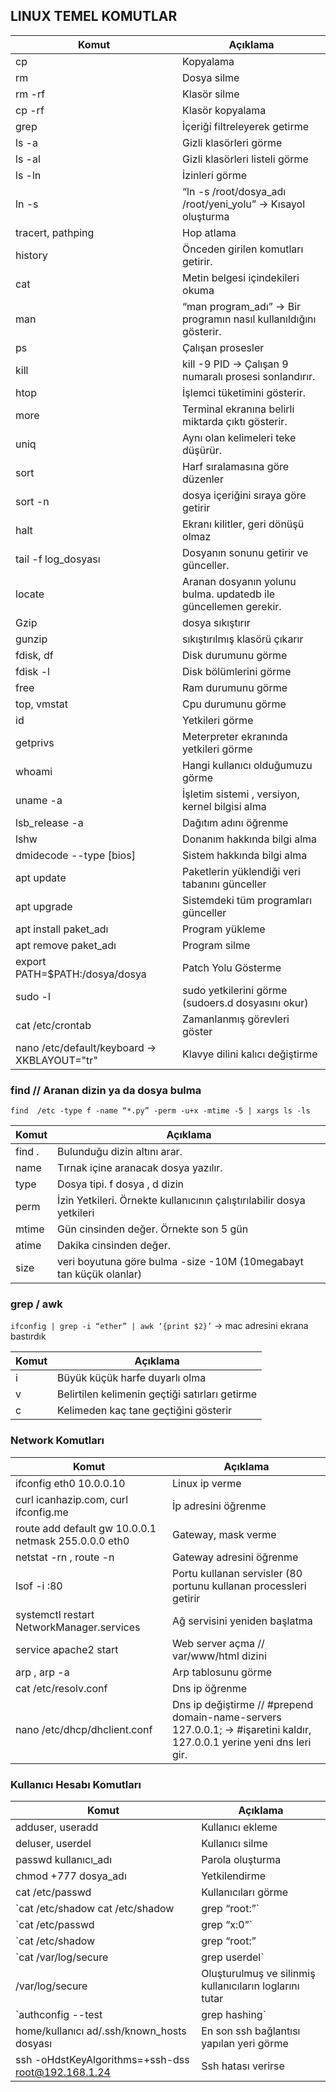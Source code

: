 ## LINUX TEMEL KOMUTLAR

| Komut  			                | Açıklama                                                       	|
|-----------------------------------|-------------------------------------------------------------------|
| cp     			                | Kopyalama                                                      	|
| rm     			                | Dosya silme                                                    	|
| rm -rf 			                | Klasör silme                                                   	|
| cp -rf 			                | Klasör kopyalama                                               	|
| grep   			                | İçeriği filtreleyerek getirme                                  	|
| ls -a 			                | Gizli klasörleri görme                                         	|
| ls -al 			                | Gizli klasörleri listeli görme                                 	|
| ls -ln 			                | İzinleri görme                                                 	|
| ln -s  			                | “ln -s /root/dosya_adı  /root/yeni_yolu”  -> Kısayol oluşturma 	|
| tracert, pathping                 | Hop atlama                                                        |
| history                           | Önceden girilen komutları getirir.                                |
| cat                               | Metin belgesi içindekileri okuma                                  |
| man                               | “man program_adı” -> Bir programın nasıl kullanıldığını gösterir. |
| ps                                | Çalışan prosesler                                                 |
| kill                              | kill -9 PID  -> Çalışan 9 numaralı prosesi sonlandırır.           |
| htop                              | İşlemci tüketimini gösterir.                                      |
| more                              | Terminal ekranına belirli miktarda çıktı gösterir.                |
| uniq                              | Aynı olan kelimeleri teke düşürür.                                |
| sort                              | Harf sıralamasına göre düzenler                                   |
| sort -n			                | dosya içeriğini sıraya göre getirir				                |
| halt                              | Ekranı kilitler, geri dönüşü olmaz                                |
| tail -f log_dosyası               | Dosyanın sonunu getirir ve günceller.                             |
| locate                            | Aranan dosyanın yolunu bulma.  updatedb ile güncellemen gerekir.  |
| Gzip                              | dosya sıkıştırır                                                  |
| gunzip                            | sıkıştırılmış klasörü çıkarır                                     |
| fdisk, df                         | Disk durumunu görme                                               |
| fdisk -l                          | Disk bölümlerini görme                                            |
| free                              | Ram durumunu görme                                                |
| top, vmstat                       | Cpu durumunu görme                                                |
| id                                | Yetkileri görme                                                   |
| getprivs                          | Meterpreter ekranında yetkileri görme                             |
| whoami                            | Hangi kullanıcı olduğumuzu görme                                  |
| uname -a                          | İşletim sistemi	, versiyon, kernel bilgisi alma                 |
| lsb_release -a                    | Dağıtım adını öğrenme                                             |
| lshw                              | Donanım hakkında bilgi alma                                       |
| dmidecode --type [bios]           | Sistem hakkında bilgi alma                                        |
| apt update                        | Paketlerin yüklendiği veri tabanını günceller                     |
| apt upgrade                       | Sistemdeki tüm programları günceller                              |
| apt install paket_adı             | Program yükleme                                                   |
| apt remove paket_adı              | Program silme                                                     |
| export PATH=$PATH:/dosya/dosya    | Patch Yolu Gösterme                                               |
| sudo -l                           | sudo yetkilerini görme (sudoers.d dosyasını okur)                 |
| cat /etc/crontab                  | Zamanlanmış görevleri göster                                      |
| nano /etc/default/keyboard -> XKBLAYOUT="tr" | Klavye dilini kalıcı değiştirme                        |
	

### find  // Aranan dizin ya da dosya bulma
`find  /etc -type f -name “*.py” -perm -u+x -mtime -5 | xargs ls -ls`

| Komut            | Açıklama                                                              |
|------------------|-----------------------------------------------------------------------|
| find .           | Bulunduğu dizin altını arar.                                          |
| name             | Tırnak içine aranacak dosya yazılır.                                  |
| type             | Dosya tipi. f dosya , d dizin                                         |
| perm             | İzin Yetkileri. Örnekte kullanıcının çalıştırılabilir dosya yetkileri |
| mtime            | Gün cinsinden değer. Örnekte son 5 gün                                |
| atime            | Dakika cinsinden değer.                                               |
| size             | veri boyutuna göre bulma  -size -10M (10megabayt tan küçük olanlar)   |




### grep / awk
`ifconfig | grep -i “ether” | awk ‘{print $2}’`	->	mac adresini ekrana bastırdık

| Komut            | Açıklama                                                              |
|------------------|-----------------------------------------------------------------------|
| i                | Büyük küçük harfe duyarlı olma                                        |
| v                | Belirtilen kelimenin geçtiği satırları getirme                        |
| c                | Kelimeden kaç tane geçtiğini gösterir                                 |




### Network Komutları

| Komut            | Açıklama                                                                           |
|------------------|------------------------------------------------------------------------------------|
| ifconfig eth0 10.0.0.10                               | Linux ip verme                                |
| curl icanhazip.com, curl ifconfig.me                  | İp adresini öğrenme                           |
| route add default gw 10.0.0.1 netmask 255.0.0.0 eth0  | Gateway, mask verme                           |
| netstat -rn , route -n                                | Gateway adresini öğrenme                      |
| lsof -i :80                                           | Portu kullanan servisler  (80 portunu kullanan processleri getirir |
| systemctl restart NetworkManager.services             | Ağ servisini yeniden başlatma                 |
| service apache2 start                                 | Web server açma // var/www/html dizini        |
| arp ,  arp -a                                         | Arp tablosunu görme                           |
| cat /etc/resolv.conf                                  | Dns ip öğrenme                                |
| nano /etc/dhcp/dhclient.conf                          | Dns ip değiştirme     // #prepend domain-name-servers 127.0.0.1;	 ->	#işaretini kaldır,   127.0.0.1 yerine yeni dns leri gir. |

### Kullanıcı Hesabı Komutları

| Komut                                              | Açıklama                                         |
|----------------------------------------------------|--------------------------------------------------|
| adduser, useradd                                   | Kullanıcı ekleme                                 |
| deluser, userdel                                   | Kullanıcı silme                                  |
| passwd kullanıcı_adı                               | Parola oluşturma                                 |
| chmod +777 dosya_adı                               | Yetkilendirme                                    |
| cat /etc/passwd                                    | Kullanıcıları görme                              |
| `cat /etc/shadow	cat /etc/shadow | grep “root:”`  | Parolaları görme                                 |
| `cat /etc/passwd | grep “x:0”`                     | En yüksek yetkili kullanıcıyı görme              |
| `cat /etc/shadow | grep “root:” | cut -d “$” -f4 | cut -d “:” -f1` | Parola özetini görme             |
| `cat /var/log/secure | grep userdel`               | Silinmiş kullanıcıları görme                     |
| /var/log/secure                             | Oluşturulmuş ve silinmiş kullanıcıların loglarını tutar |
| `authconfig --test | grep hashing`                 | Sistemin şifreleme algoritmasını bulma           |  
| home/kullanıcı ad/.ssh/known_hosts dosyası          | En son ssh bağlantısı yapılan yeri görme        |
| ssh -oHdstKeyAlgorithms=+ssh-dss root@192.168.1.24 | Ssh hatası verirse                               |
